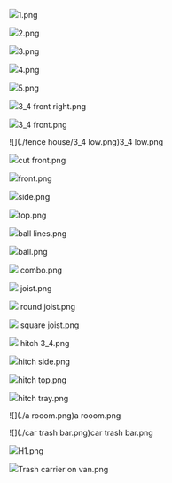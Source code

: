 
![](./comic/1.png)1.png

![](./comic/2.png)2.png

![](./comic/3.png)3.png

![](./comic/4.png)4.png

![](./comic/5.png)5.png

![](https://github.com/TutorialDoctor/3D-Modeling-Work/blob/master/Samples/fence%20house/3_4%20front%20right.png)3_4 front right.png

![](https://github.com/TutorialDoctor/3D-Modeling-Work/blob/master/Samples/fence%20house/3_4%20front.png)3_4 front.png

![](./fence house/3_4 low.png)3_4 low.png

![](https://github.com/TutorialDoctor/3D-Modeling-Work/blob/master/Samples/fence%20house/3_4%20low.png)cut front.png

![](https://github.com/TutorialDoctor/3D-Modeling-Work/blob/master/Samples/fence%20house/front.png)front.png

![](https://github.com/TutorialDoctor/3D-Modeling-Work/blob/master/Samples/fence%20house/side.png)side.png

![](https://github.com/TutorialDoctor/3D-Modeling-Work/blob/master/Samples/fence%20house/top.png)top.png

![](https://github.com/TutorialDoctor/3D-Modeling-Work/blob/master/Samples/quirky/ball%20lines.png)ball lines.png

![](./quirky/ball.png)ball.png

![](./quirky/combo.png)
combo.png

![](./quirky/joist.png)
joist.png

![](https://github.com/TutorialDoctor/3D-Modeling-Work/blob/master/Samples/quirky/round%20joist.png)
round joist.png

![](https://github.com/TutorialDoctor/3D-Modeling-Work/blob/master/Samples/quirky/square%20joist.png)
square joist.png

![](https://github.com/TutorialDoctor/3D-Modeling-Work/blob/master/Samples/Trash%20Hitch%20Tray/hitch%203_4.png)
hitch 3_4.png

![](https://github.com/TutorialDoctor/3D-Modeling-Work/blob/master/Samples/Trash%20Hitch%20Tray/hitch%20side.png)hitch side.png

![](https://github.com/TutorialDoctor/3D-Modeling-Work/blob/master/Samples/Trash%20Hitch%20Tray/hitch%20top.png)hitch top.png

![](https://github.com/TutorialDoctor/3D-Modeling-Work/blob/master/Samples/Trash%20Hitch%20Tray/hitch%20tray.png)hitch tray.png

![](./a rooom.png)a rooom.png

![](./car trash bar.png)car trash bar.png

![](./H1.png)H1.png

![](https://github.com/TutorialDoctor/3D-Modeling-Work/blob/master/Samples/Car%20Trash%20Bag%20Holder.png)Trash carrier on van.png
